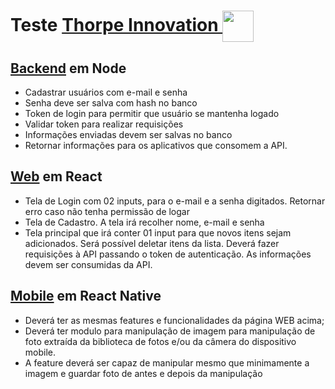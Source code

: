 # Teste  [Thorpe Innovation <img width="50" align="center" src="https://media-exp1.licdn.com/dms/image/C4E0BAQFufiSIoExTfg/company-logo_200_200/0?e=1597881600&v=beta&t=LbKRTCFcYKseTtboXwTMRVBJUx6WRLXoRps_hPEoNRw">](https://www.linkedin.com/company/thorpe-system/)

## [Backend](./backend) em Node
- Cadastrar usuários com e-mail e senha
- Senha deve ser salva com hash no banco 
- Token de login para permitir que usuário se mantenha logado
- Validar token para realizar requisições
- Informações enviadas devem ser salvas no banco
- Retornar informações para os aplicativos que consomem a API.

## [Web](./web) em React
- Tela de Login com 02 inputs, para o e-mail e a senha digitados. Retornar erro caso não tenha permissão de logar
- Tela de Cadastro. A tela irá recolher nome, e-mail e senha
- Tela principal que irá conter 01 input para que novos itens sejam adicionados. Será possível deletar itens da lista. Deverá fazer requisições à API passando o token de autenticação. As informações devem ser consumidas da API.

## [Mobile](./todo) em React Native
- Deverá ter as mesmas features e funcionalidades da página WEB acima;
- Deverá ter modulo para manipulação de imagem para manipulação de foto extraída da biblioteca de fotos e/ou da câmera
do dispositivo mobile. 
- A feature deverá ser capaz de manipular mesmo que minimamente a imagem e guardar foto de antes e depois da manipulação
